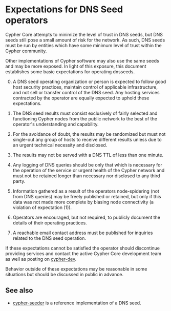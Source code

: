 Expectations for DNS Seed operators
====================================

Cypher Core attempts to minimize the level of trust in DNS seeds,
but DNS seeds still pose a small amount of risk for the network.
As such, DNS seeds must be run by entities which have some minimum
level of trust within the Cypher community.

Other implementations of Cypher software may also use the same
seeds and may be more exposed. In light of this exposure, this
document establishes some basic expectations for operating dnsseeds.

0. A DNS seed operating organization or person is expected to follow good
host security practices, maintain control of applicable infrastructure,
and not sell or transfer control of the DNS seed. Any hosting services
contracted by the operator are equally expected to uphold these expectations.

1. The DNS seed results must consist exclusively of fairly selected and
functioning Cypher nodes from the public network to the best of the
operator's understanding and capability.

2. For the avoidance of doubt, the results may be randomized but must not
single-out any group of hosts to receive different results unless due to an
urgent technical necessity and disclosed.

3. The results may not be served with a DNS TTL of less than one minute.

4. Any logging of DNS queries should be only that which is necessary
for the operation of the service or urgent health of the Cypher
network and must not be retained longer than necessary nor disclosed
to any third party.

5. Information gathered as a result of the operators node-spidering
(not from DNS queries) may be freely published or retained, but only
if this data was not made more complete by biasing node connectivity
(a violation of expectation (1)).

6. Operators are encouraged, but not required, to publicly document the
details of their operating practices.

7. A reachable email contact address must be published for inquiries
related to the DNS seed operation.

If these expectations cannot be satisfied the operator should
discontinue providing services and contact the active Cypher
Core development team as well as posting on
[cypher-dev](https://lists.linuxfoundation.org/mailman/listinfo/cypher-dev).

Behavior outside of these expectations may be reasonable in some
situations but should be discussed in public in advance.

See also
----------
- [cypher-seeder](https://github.com/sipa/cypher-seeder) is a reference implementation of a DNS seed.
